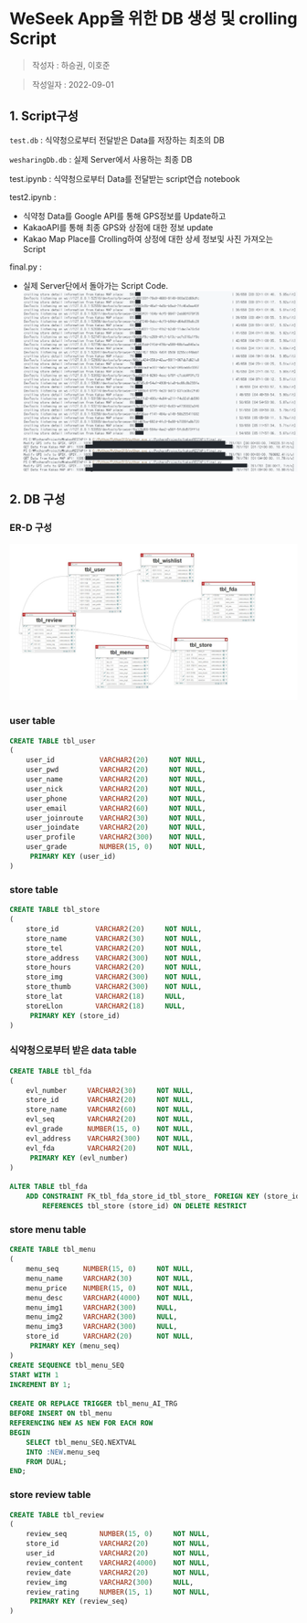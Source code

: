 # WeSeek App을 위한 DB 생성 및 crolling Script

> 작성자 : 하승권, 이호준

> 작성일자 : 2022-09-01

## 1. Script구성

`test.db` : 식약청으로부터 전달받은 Data를 저장하는 최초의 DB

`wesharingDb.db` : 실제 Server에서 사용하는 최종 DB

test.ipynb : 식약청으로부터 Data를 전달받는 script연습 notebook

test2.ipynb :

- 식약청 Data를 Google API를 통해 GPS정보를 Update하고
- KakaoAPI를 통해 최종 GPS와 상점에 대한 정보 update
- Kakao Map Place를 Crolling하여 상정에 대한 상세 정보및 사진 가져오는 Script

final.py :

- 실제 Server단에서 돌아가는 Script Code.
  ![](readme_doc/scrolling_1.png)
  ![](readme_doc/scrolling_2.png)

## 2. DB 구성

### ER-D 구성

![](readme_doc/ER-D.jpg)

### user table

```sql
CREATE TABLE tbl_user
(
    user_id           VARCHAR2(20)     NOT NULL,
    user_pwd          VARCHAR2(20)     NOT NULL,
    user_name         VARCHAR2(20)     NOT NULL,
    user_nick         VARCHAR2(20)     NOT NULL,
    user_phone        VARCHAR2(20)     NOT NULL,
    user_email        VARCHAR2(60)     NOT NULL,
    user_joinroute    VARCHAR2(30)     NOT NULL,
    user_joindate     VARCHAR2(20)     NOT NULL,
    user_profile      VARCHAR2(300)    NOT NULL,
    user_grade        NUMBER(15, 0)    NOT NULL,
     PRIMARY KEY (user_id)
)
```

### store table

```sql
CREATE TABLE tbl_store
(
    store_id         VARCHAR2(20)     NOT NULL,
    store_name       VARCHAR2(30)     NOT NULL,
    store_tel        VARCHAR2(20)     NOT NULL,
    store_address    VARCHAR2(300)    NOT NULL,
    store_hours      VARCHAR2(20)     NOT NULL,
    store_img        VARCHAR2(300)    NOT NULL,
    store_thumb      VARCHAR2(300)    NOT NULL,
    store_lat        VARCHAR2(18)     NULL,
    storeLlon        VARCHAR2(18)     NULL,
     PRIMARY KEY (store_id)
)
```

### 식약청으로부터 받은 data table

```sql
CREATE TABLE tbl_fda
(
    evl_number     VARCHAR2(30)     NOT NULL,
    store_id       VARCHAR2(20)     NOT NULL,
    store_name     VARCHAR2(60)     NOT NULL,
    evl_seq        VARCHAR2(20)     NOT NULL,
    evl_grade      NUMBER(15, 0)    NOT NULL,
    evl_address    VARCHAR2(300)    NOT NULL,
    evl_fda        VARCHAR2(20)     NOT NULL,
     PRIMARY KEY (evl_number)
)

ALTER TABLE tbl_fda
    ADD CONSTRAINT FK_tbl_fda_store_id_tbl_store_ FOREIGN KEY (store_id)
        REFERENCES tbl_store (store_id) ON DELETE RESTRICT
```

### store menu table

```sql
CREATE TABLE tbl_menu
(
    menu_seq      NUMBER(15, 0)     NOT NULL,
    menu_name     VARCHAR2(30)      NOT NULL,
    menu_price    NUMBER(15, 0)     NOT NULL,
    menu_desc     VARCHAR2(4000)    NOT NULL,
    menu_img1     VARCHAR2(300)     NULL,
    menu_img2     VARCHAR2(300)     NULL,
    menu_img3     VARCHAR2(300)     NULL,
    store_id      VARCHAR2(20)      NOT NULL,
     PRIMARY KEY (menu_seq)
)
CREATE SEQUENCE tbl_menu_SEQ
START WITH 1
INCREMENT BY 1;

CREATE OR REPLACE TRIGGER tbl_menu_AI_TRG
BEFORE INSERT ON tbl_menu
REFERENCING NEW AS NEW FOR EACH ROW
BEGIN
    SELECT tbl_menu_SEQ.NEXTVAL
    INTO :NEW.menu_seq
    FROM DUAL;
END;
```

### store review table

```sql
CREATE TABLE tbl_review
(
    review_seq        NUMBER(15, 0)     NOT NULL,
    store_id          VARCHAR2(20)      NOT NULL,
    user_id           VARCHAR2(20)      NOT NULL,
    review_content    VARCHAR2(4000)    NOT NULL,
    review_date       VARCHAR2(20)      NOT NULL,
    review_img        VARCHAR2(300)     NULL,
    review_rating     NUMBER(15, 1)     NOT NULL,
     PRIMARY KEY (review_seq)
)
```

